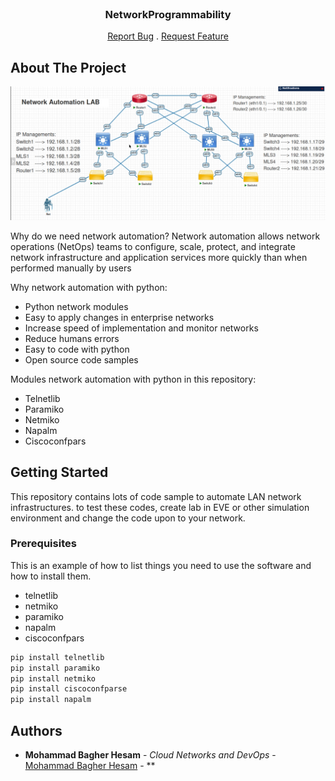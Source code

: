 <br/>
<p align="center">
  <a href="https://github.com/mbhesam/NetworkProgrammability/NetworkProgrammability">
  </a>

  <h3 align="center">NetworkProgrammability</h3>

  <p align="center">
    <a href="https://github.com/mbhesam/NetworkProgrammability/NetworkProgrammability/issues">Report Bug</a>
    .
    <a href="https://github.com/mbhesam/NetworkProgrammability/NetworkProgrammability/issues">Request Feature</a>
  </p>
</p>




## About The Project

![Screen Shot](https://github.com/mbhesam/NetworkProgrammability/raw/main/Lab1-2-3-Telnetlib-Lab1-2-Paramiko-Network_diagram.png)

Why do we need network automation?
Network automation allows network operations (NetOps) teams to configure, scale, protect, and integrate network infrastructure and application services more quickly than when performed manually by users

Why network automation with python:

* Python network modules
* Easy to apply changes in enterprise networks
* Increase speed of implementation and monitor networks 
* Reduce humans errors 
* Easy to code with python
* Open source code samples

Modules network automation with python in this repository:

* Telnetlib
* Paramiko
* Netmiko
* Napalm
* Ciscoconfpars



## Getting Started

This repository contains lots of code sample to automate LAN network infrastructures. to test these codes, create lab in EVE or other simulation environment and change the code upon to your network. 

### Prerequisites

This is an example of how to list things you need to use the software and how to install them.

* telnetlib
* netmiko
* paramiko
* napalm
* ciscoconfpars

```sh
pip install telnetlib
pip install paramiko
pip install netmiko
pip install ciscoconfparse
pip install napalm
```


## Authors

* **Mohammad Bagher Hesam** - *Cloud Networks and DevOps* - [Mohammad Bagher Hesam]() - **


